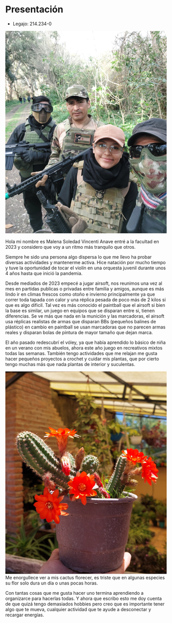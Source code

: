 # Presentación

- Legajo: 214.234-0

![Foto personal](imagenes/foto1.jpg)

Hola mi nombre es Malena Soledad Vincenti Anave entré a la facultad en 2023 y considero que voy a un ritmo más tranquilo que otros.

Siempre he sido una persona algo dispersa lo que me llevo ha probar diversas actividades y mantenerme activa.
Hice natación por mucho tiempo y tuve la oportunidad de tocar el violín en una orquesta juvenil durante unos 4 años hasta que inició la pandemia.

Desde mediados de 2023 empecé a jugar airsoft, nos reunimos una vez al mes en partidas publicas o privadas entre familia y amigos, aunque es más lindo ir en climas frescos como otoño e invierno principalmente ya que correr toda tapada con calor y una réplica pesada de poco más de 2 kilos si que es algo dificil.
Tal vez es más conocido el paintball que el airsoft si bien la base es similar, un juego en equipos que se disparan entre si, tienen diferencias. Se ve más que nada en la munición y las marcadoras, el airsoft usa réplicas realistas de armas que disparan BBs (pequeños balines de plástico) en cambio en paintball se usan marcadoras que no parecen armas reales y disparan bolas de pintura de mayor tamaño que dejan marca.

El año pasado redescubrí el vóley, ya que había aprendido lo básico de niña en un verano con mis abuelos, ahora este año juego en recreativos mixtos todas las semanas. También tengo actividades que me relajan me gusta hacer pequeños proyectos a crochet y cuidar mis plantas, que por cierto tengo muchas más que nada plantas de interior y suculentas.

![Foto de cactus](imagenes/foto2.jpg)
Me enorgullece ver a mis cactus florecer, es triste que en algunas especies su flor solo dura un día o unas pocas horas.

Con tantas cosas que me gusta hacer uno termina aprendiendo a organizarce para hacerlas todas. Y ahora que escribo esto me doy cuenta de que quizá tengo demasiados hobbies pero creo que es importante tener algo que te mueva, cualquier actividad que te ayude a desconectar y recargar energías.